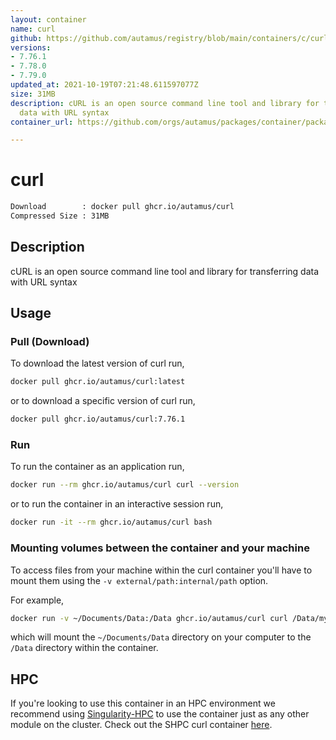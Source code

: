 ```yaml
---
layout: container
name: curl
github: https://github.com/autamus/registry/blob/main/containers/c/curl/spack.yaml
versions:
- 7.76.1
- 7.78.0
- 7.79.0
updated_at: 2021-10-19T07:21:48.611597077Z
size: 31MB
description: cURL is an open source command line tool and library for transferring
  data with URL syntax
container_url: https://github.com/orgs/autamus/packages/container/package/curl

---
```

# curl
```bash 
Download        : docker pull ghcr.io/autamus/curl
Compressed Size : 31MB
```

## Description
cURL is an open source command line tool and library for transferring data with URL syntax

## Usage
### Pull (Download)
To download the latest version of curl run,

```bash
docker pull ghcr.io/autamus/curl:latest
```

or to download a specific version of curl run,

```bash
docker pull ghcr.io/autamus/curl:7.76.1
```
### Run
To run the container as an application run,
```bash
docker run --rm ghcr.io/autamus/curl curl --version
```

or to run the container in an interactive session run,
```bash
docker run -it --rm ghcr.io/autamus/curl bash
```

### Mounting volumes between the container and your machine
To access files from your machine within the curl container you'll have to mount them using the `-v external/path:internal/path` option.

For example,
```bash
docker run -v ~/Documents/Data:/Data ghcr.io/autamus/curl curl /Data/myData.csv
```
which will mount the `~/Documents/Data` directory on your computer to the `/Data` directory within the container.

## HPC
If you're looking to use this container in an HPC environment we recommend using [Singularity-HPC](https://singularity-hpc.readthedocs.io) to use the container just as any other module on the cluster. Check out the SHPC curl container [here](https://singularityhub.github.io/singularity-hpc/r/ghcr.io-autamus-curl/).